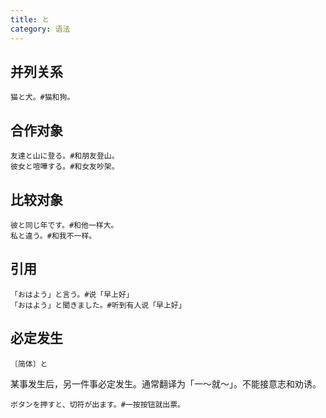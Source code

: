 ```yaml
---
title: と
category: 语法
---
```


## 并列关系

```example
猫と犬。#猫和狗。
```

## 合作对象

```example
友達と山に登る。#和朋友登山。
彼女と喧嘩する。#和女友吵架。
```

## 比较对象

```example
彼と同じ年です。#和他一样大。
私と違う。#和我不一样。
```

## 引用

```example
「おはよう」と言う。#说「早上好」
「おはよう」と聞きました。#听到有人说「早上好」
```

## 必定发生

`〔简体〕と`

某事发生后，另一件事必定发生。通常翻译为「一～就～」。不能接意志和劝诱。

```example
ボタンを押すと、切符が出ます。#一按按钮就出票。
```
